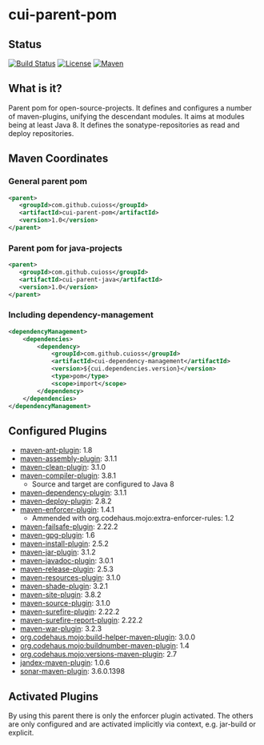# cui-parent-pom

## Status
[![Build Status](https://travis-ci.org/cuioss/cui-parent-pom.svg?branch=master)](https://travis-ci.org/cuioss/cui-parent-pom)
[![License](http://img.shields.io/:license-apache-blue.svg)](http://www.apache.org/licenses/LICENSE-2.0.html)
[![Maven](https://img.shields.io/maven-metadata/v/http/central.maven.org/maven2/com/github/cuioss/cui-parent-pom/maven-metadata.xml.svg)](http://central.maven.org/maven2/com/github/cuioss/cui-parent-pom/)

## What is it?
Parent pom for open-source-projects. It defines and configures a number of maven-plugins, unifying the descendant modules.
It aims at modules being at least Java 8. It defines the sonatype-repositories as read and deploy repositories.

## Maven Coordinates
### General parent pom
```xml
<parent>
   <groupId>com.github.cuioss</groupId>
   <artifactId>cui-parent-pom</artifactId>
   <version>1.0</version>
</parent>
```

### Parent pom for java-projects
```xml
<parent>
   <groupId>com.github.cuioss</groupId>
   <artifactId>cui-parent-java</artifactId>
   <version>1.0</version>
</parent>
```

### Including dependency-management
```xml
<dependencyManagement>
    <dependencies>
        <dependency>
            <groupId>com.github.cuioss</groupId>
            <artifactId>cui-dependency-management</artifactId>
            <version>${cui.dependencies.version}</version>
            <type>pom</type>
            <scope>import</scope>
        </dependency>
    </dependencies>
</dependencyManagement>
```

## Configured Plugins
- [maven-ant-plugin](https://maven.apache.org/plugins/maven-ant-plugin/): 1.8
- [maven-assembly-plugin](https://maven.apache.org/plugins/maven-assembly-plugin/): 3.1.1
- [maven-clean-plugin](https://maven.apache.org/plugins/maven-clean-plugin/): 3.1.0
- [maven-compiler-plugin](https://maven.apache.org/plugins/maven-compiler-plugin/): 3.8.1
	- Source and target are configured to Java 8	
- [maven-dependency-plugin](https://maven.apache.org/plugins/maven-dependency-plugin/): 3.1.1	
- [maven-deploy-plugin](https://maven.apache.org/plugins/maven-deploy-plugin/): 2.8.2	
- [maven-enforcer-plugin](https://maven.apache.org/plugins/maven-enforcer-plugin/): 1.4.1
	- Ammended with org.codehaus.mojo:extra-enforcer-rules: 1.2
- [maven-failsafe-plugin](https://maven.apache.org/plugins/maven-failsafe-plugin/): 2.22.2
- [maven-gpg-plugin](https://maven.apache.org/plugins/maven-gpg-plugin/): 1.6
- [maven-install-plugin](https://maven.apache.org/plugins/maven-install-plugin/): 2.5.2	
- [maven-jar-plugin](https://maven.apache.org/plugins/maven-jar-plugin/): 3.1.2
- [maven-javadoc-plugin](https://maven.apache.org/plugins/maven-javadoc-plugin/): 3.0.1
- [maven-release-plugin](https://maven.apache.org/plugins/maven-release-plugin/): 2.5.3
- [maven-resources-plugin](https://maven.apache.org/plugins/maven-resources-plugin/): 3.1.0
- [maven-shade-plugin](https://maven.apache.org/plugins/maven-shade-plugin/): 3.2.1
- [maven-site-plugin](https://maven.apache.org/plugins/maven-site-plugin/): 3.8.2
- [maven-source-plugin](https://maven.apache.org/plugins/maven-source-plugin/): 3.1.0
- [maven-surefire-plugin](https://maven.apache.org/plugins/maven-surefire-plugin/): 2.22.2
- [maven-surefire-report-plugin](https://maven.apache.org/plugins/maven-surefire-report-plugin/): 2.22.2
- [maven-war-plugin](https://maven.apache.org/plugins/maven-war-plugin/): 3.2.3
- [org.codehaus.mojo:build-helper-maven-plugin](https://www.mojohaus.org/build-helper-maven-plugin/): 3.0.0
- [org.codehaus.mojo:buildnumber-maven-plugin](https://www.mojohaus.org/buildnumber-maven-plugin/): 1.4
- [org.codehaus.mojo:versions-maven-plugin](https://www.mojohaus.org/versions-maven-plugin/): 2.7
- [jandex-maven-plugin](https://github.com/wildfly/jandex-maven-plugin): 1.0.6
- [sonar-maven-plugin](https://docs.sonarqube.org/display/SCAN/Analyzing+with+SonarQube+Scanner+for+Maven): 3.6.0.1398

## Activated Plugins
By using this parent there is only the enforcer plugin activated. The others are only configured and are activated implicitly via context, e.g. jar-build or explicit.
